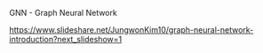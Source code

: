 GNN - Graph Neural Network

https://www.slideshare.net/JungwonKim10/graph-neural-network-introduction?next_slideshow=1
